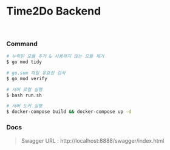 # Time2Do Backend

<br/>

### Command

```bash
# 누락된 모듈 추가 & 사용하지 않는 모듈 제거
$ go mod tidy

# go.sum 파일 유효성 검사
$ go mod verify

# 서버 로컬 실행
$ bash run.sh

# 서버 도커 실행
$ docker-compose build && docker-compose up -d
```

### Docs

> Swagger URL : http://localhost:8888/swagger/index.html

<br/>
